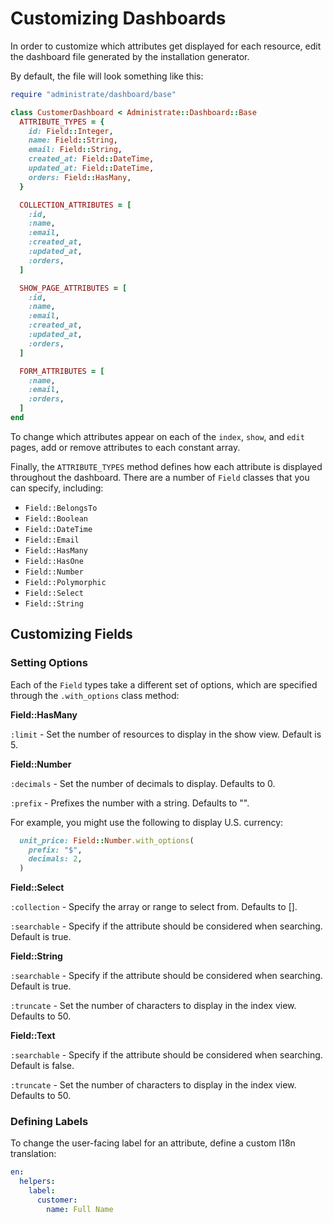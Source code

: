 # Customizing Dashboards

In order to customize which attributes get displayed for each resource,
edit the dashboard file generated by the installation generator.

By default, the file will look something like this:

```ruby
require "administrate/dashboard/base"

class CustomerDashboard < Administrate::Dashboard::Base
  ATTRIBUTE_TYPES = {
    id: Field::Integer,
    name: Field::String,
    email: Field::String,
    created_at: Field::DateTime,
    updated_at: Field::DateTime,
    orders: Field::HasMany,
  }

  COLLECTION_ATTRIBUTES = [
    :id,
    :name,
    :email,
    :created_at,
    :updated_at,
    :orders,
  ]

  SHOW_PAGE_ATTRIBUTES = [
    :id,
    :name,
    :email,
    :created_at,
    :updated_at,
    :orders,
  ]

  FORM_ATTRIBUTES = [
    :name,
    :email,
    :orders,
  ]
end
```

To change which attributes appear on each of the `index`, `show`, and `edit`
pages, add or remove attributes to each constant array.

Finally, the `ATTRIBUTE_TYPES` method defines how each attribute is displayed
throughout the dashboard. There are a number of `Field` classes that you can
specify, including:

- `Field::BelongsTo`
- `Field::Boolean`
- `Field::DateTime`
- `Field::Email`
- `Field::HasMany`
- `Field::HasOne`
- `Field::Number`
- `Field::Polymorphic`
- `Field::Select`
- `Field::String`

## Customizing Fields

### Setting Options

Each of the `Field` types take a different set of options,
which are specified through the `.with_options` class method:

**Field::HasMany**

`:limit` - Set the number of resources to display in the show view. Default is
5.

**Field::Number**

`:decimals` - Set the number of decimals to display. Defaults to 0.

`:prefix` - Prefixes the number with a string. Defaults to "".

For example, you might use the following to display U.S. currency:

```ruby
  unit_price: Field::Number.with_options(
    prefix: "$",
    decimals: 2,
  )
```

**Field::Select**

`:collection` - Specify the array or range to select from.  Defaults to [].

`:searchable` - Specify if the attribute should be considered when searching.
Default is true.

**Field::String**

`:searchable` - Specify if the attribute should be considered when searching.
Default is true.

`:truncate` - Set the number of characters to display in the index view.
Defaults to 50.

**Field::Text**

`:searchable` - Specify if the attribute should be considered when searching.
Default is false.

`:truncate` - Set the number of characters to display in the index view.
Defaults to 50.

### Defining Labels

To change the user-facing label for an attribute,
define a custom I18n translation:

```yaml
en:
  helpers:
    label:
      customer:
        name: Full Name
```

[define your own]: /adding_custom_field_types
